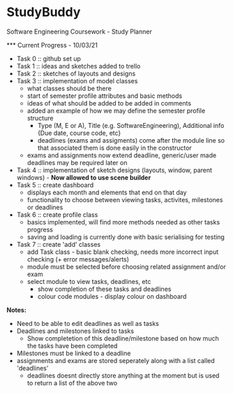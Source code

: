 # StudyBuddy
Software Engineering Coursework - Study Planner

*** Current Progress - 10/03/21
+ Task 0 :: github set up 
+ Task 1 :: ideas and sketches added to trello
+ Task 2 :: sketches of layouts and designs
+ Task 3 :: implementation of model classes
  - what classes should be there
  - start of semester profile attributes and basic methods
  - ideas of what should be added to be added in comments
  - added an example of how we may define the semester profile structure
    - Type (M, E or A), Title (e.g. SoftwareEngineering),  Additional info {Due date, course code, etc}
    - deadlines (exams and assigments) come after the module line so that associated them is done easily in the constructor
  - exams and assignments now extend deadline, generic/user made deadlines may be required later on
+ Task 4 :: implementation of sketch designs (layouts, window, parent windows) - **Now allowed to use scene builder**
+ Task 5 :: create dashboard
  - displays each month and elements that end on that day
  - functionality to choose between viewing tasks, activites, milestones or deadlines
+ Task 6 :: create profile class
  - basics implemented, will find more methods needed as other tasks progress
  - saving and loading is currently done with basic serialising for testing
+ Task 7 :: create 'add' classes
  - add Task class - basic blank checking, needs more incorrect input checking (+ error messages/alerts)
  - module must be selected before choosing related assignment and/or exam
  - select module to view tasks, deadlines, etc
    - show completion of these tasks and deadlines
    - colour code modules - display colour on dashboard

**Notes:**
+ Need to be able to edit deadlines as well as tasks
+ Deadlines and milestones linked to tasks
  - Show completetion of this deadline/milestone based on how much the tasks have been completed
+ Milestones must be linked to a deadline
+ assignments and exams are stored seperately along with a list called 'deadlines' 
  - deadlines doesnt directly store anything at the moment but is used to return a list of the above two
